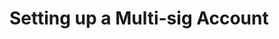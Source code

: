# Setting up a Multi-sig Account

<!-- TODO refresh the tutorial, but keep the content in the repository. Commenting it out so it doesn't show up in the search results.

In this section, we will explore the commands to setup an account with associated keys and restrict access for deployment and key management to specific keys within the account. 

In this example, we will set up an account with the following weights and thresholds:
- Three associated keys (Manager, Supervisor, and Clerk)
- Weights of the associated keys:
    - Manager - 4
    - Supervisor - 2
    - Clerk - 1
- Weights of the thresholds:
    - Key management - 4
    - Deploy - 3


:::note

For all the commands used in this tutorial, here are a few pointers:
- The `node-address` attribute is a combination of a peer node IP address from the Mainnet or Testnet prefixed with `7777`, which is the RPC port. 
- The `chain-name` attribute, is `casper-test` for Testnet and `casper` for Mainnet.
- The `amount` attribute is the cost of the transaction in motes.
- Hexadecimal public key is found in the `public_key_hex` file. Copy the contents of this file and paste it in the command that calls for it.

:::

## Creating Accounts

Create three sets of keys one each for the Manager, Supervisor and Clerk. 

To create accounts on the Casper blockchain, you need to generate keys and fund your accounts. For more information see [Account and Cryptographic Keys](/concepts/accounts-and-keys.md). 

To fund your Testnet account, see [Funding Testnet Accounts](/workflow/users/testnet-faucet.md).

## Deploying the Keys Manager Contract

Before you deploy the keys manager contract, you must clone the keys-manager repository and build the [contract](/dapp-dev-guide/tutorials/multi-sig/contract.md).

You can deploy the keys manager contract using the `put-deploy` command as illustrated below.

```bash
casper-client put-deploy \
--chain-name casper-test \
--node-address http://[NODE_IP_ADDRESS]:7777 \
--secret-key <path to secret_key.pem> \
--session-path <path to keys-manager.wasm> \
--payment-amount 10000000000
```

<details>
<summary>Sample output with deploy hash</summary>

{
  "id": -4915929071409710835,
  "jsonrpc": "2.0",
  "result": {
    "api_version": "1.4.4",
    "deploy_hash": "3d55c71ae0892c9f5b63be56c8ca3e107e39e812ebc925383881cfa003aaced7"
  }
}

</details>

### Check deploy status {#check-deploy-status}

The deploy hash from the previous output is used to find the deploy status. The deploy usually takes a few minutes to execute, so please be patient.

```bash
casper-client get-deploy <deploy hash> \
--node-address http://[NODE_IP_ADDRESS]:7777
```

<details>
<summary>Sample output showing deploy status</summary>

{
  "id": -470146583313425542,
  "jsonrpc": "2.0",
  "result": {
    "api_version": "1.4.4",
    "deploy": {
      "approvals": [
        {
          "signature": "015fa28d6a68000a05c323cf9933c3a93f1b0126a8c769048342b2059cab51b00232e6454abd31dfc2405887e8b4                                        8c38e38412a04290311883ba9f8f51bde5b0c",
          "signer": "01b00d1991357e1db95a52101ad7050d552c75a54ac6724c11756f514a181d520a"
        }
      ],
      "hash": "3d55c71ae0892c9f5b63be56c8ca3e107e39e812ebc925383881cfa003aaced7",
      "header": {
        "account": "01b00d1991357e1db95a52101ad7050d552c75a54ac6724c11756f514a181d520a",
        "body_hash": "21ae03fecc7491959bba4d290e2fc494163b5f29dd044143514d568eab7e9cab",
        "chain_name": "casper-test",
        "dependencies": [],
        "gas_price": 1,
        "timestamp": "2022-02-18T11:26:12.240Z",
        "ttl": "30m"
      },
      "payment": {
        "ModuleBytes": {
          "args": [
            [
              "amount",
              {
                "bytes": "0500e8764817",
                "cl_type": "U512",
                "parsed": "100000000000"
              }
            ]
          ],
          "module_bytes": ""
        }
      },
      "session": {
        "ModuleBytes": {
          "args": [],
          "module_bytes": "[381268 hex chars]"
        }
      }
    },
    "execution_results": [
      {
        "block_hash": "ed652d9cc06e5cd24429c67eb977e17e710fd57863c883c08efcdb88f0749607",
        "result": {
          "Success": {
            "cost": "74678904670",
            "effect": {
              "operations": [],
              "transforms": [
                {
                  "key": "hash-8cf5e4acf51f54eb59291599187838dc3bc234089c46fc6ca8ad17e762ae4401",
                  "transform": "Identity"
                },
                {
                  "key": "hash-624dbe2395b9d9503fbee82162f1714ebff6b639f96d2084d26d944c354ec4c5",
                  "transform": "Identity"
                },
                {
                  "key": "hash-010c3fe81b7b862e50c77ef9a958a05bfa98444f26f96f23d37a13c96244cfb7",
                  "transform": "Identity"
                },
                {
                  "key": "hash-9824d60dc3a5c44a20b9fd260a412437933835b52fc683d8ae36e4ec2114843e",
                  "transform": "Identity"
                },
                {
                  "key": "balance-250554daef44c5274f726f2556b62da7dbd6d997d6a93dea925104529db12e6a",
                  "transform": "Identity"
                },
                {
                  "key": "balance-98d945f5324f865243b7c02c0417ab6eac361c5c56602fd42ced834a1ba201b6",
                  "transform": "Identity"
                },
                {
                  "key": "balance-250554daef44c5274f726f2556b62da7dbd6d997d6a93dea925104529db12e6a",
                  "transform": {
                    "WriteCLValue": {
                      "bytes": "0500282e8cd1",
                      "cl_type": "U512",
                      "parsed": "900000000000"
                    }
                  }
                },
                {
                  "key": "balance-98d945f5324f865243b7c02c0417ab6eac361c5c56602fd42ced834a1ba201b6",
                  "transform": {
                    "AddUInt512": "100000000000"
                  }
                },
                {
                  "key": "uref-39e68561186ebe397246cc3e8da6b09edfa33ff8b114ca7f66b65a62b73f40df-000",
                  "transform": {
                    "WriteCLValue": {
                      "bytes": "",
                      "cl_type": "Unit",
                      "parsed": null
                    }
                  }
                },
                {
                  "key": "hash-1096cb5a529e1eebeb3522cb5e3e7b60f3dd47de68b70ccc8a83560cd3a216db",
                  "transform": "WriteContractPackage"
                },
                {
                  "key": "hash-1096cb5a529e1eebeb3522cb5e3e7b60f3dd47de68b70ccc8a83560cd3a216db",
                  "transform": "Identity"
                },
                {
                  "key": "hash-0d90baf0b1e6b7a8bd45d172896a6d24616b457f1e1ee28081d821a00ffe62b3",
                  "transform": "WriteContractWasm"
                },
                {
                  "key": "hash-fc8eaf47329d45c76c4f80ec4e6fdb08e74dbe4ae0391447c5ebd15f1c962476",
                  "transform": "WriteContract"
                },
                {
                  "key": "hash-1096cb5a529e1eebeb3522cb5e3e7b60f3dd47de68b70ccc8a83560cd3a216db",
                  "transform": "WriteContractPackage"
                },
                {
                  "key": "account-hash-694c109a08282d039ace20fbad7a692f4d800a7fd6db08848bc95f8a9f7e4273",
                  "transform": {
                    "AddKeys": [
                      {
                        "key": "hash-fc8eaf47329d45c76c4f80ec4e6fdb08e74dbe4ae0391447c5ebd15f1c962476",
                        "name": "keys_manager"
                      }
                    ]
                  }
                },
                {
                  "key": "uref-3141039f23ae092028da3b8222ebb5ae5d8409e745b507903e5f7600fa42aada-000",
                  "transform": {
                    "WriteCLValue": {
                      "bytes": "fc8eaf47329d45c76c4f80ec4e6fdb08e74dbe4ae0391447c5ebd15f1c962476",
                      "cl_type": {
                        "ByteArray": 32
                      },
                      "parsed": "fc8eaf47329d45c76c4f80ec4e6fdb08e74dbe4ae0391447c5ebd15f1c962476"
                    }
                  }
                },
                {
                  "key": "account-hash-694c109a08282d039ace20fbad7a692f4d800a7fd6db08848bc95f8a9f7e4273",
                  "transform": {
                    "AddKeys": [
                      {
                        "key": "uref-3141039f23ae092028da3b8222ebb5ae5d8409e745b507903e5f7600fa42aada-007",
                        "name": "keys_manager_hash"
                      }
                    ]
                  }
                },
                {
                  "key": "deploy-3d55c71ae0892c9f5b63be56c8ca3e107e39e812ebc925383881cfa003aaced7",
                  "transform": {
                    "WriteDeployInfo": {
                      "deploy_hash": "3d55c71ae0892c9f5b63be56c8ca3e107e39e812ebc925383881cfa003aaced7",
                      "from": "account-hash-694c109a08282d039ace20fbad7a692f4d800a7fd6db08848bc95f8a9f7e4273",
                      "gas": "74678904670",
                      "source": "uref-250554daef44c5274f726f2556b62da7dbd6d997d6a93dea925104529db12e6a-007",
                      "transfers": []
                    }
                  }
                },
                {
                  "key": "balance-98d945f5324f865243b7c02c0417ab6eac361c5c56602fd42ced834a1ba201b6",
                  "transform": "Identity"
                },
                {
                  "key": "hash-8cf5e4acf51f54eb59291599187838dc3bc234089c46fc6ca8ad17e762ae4401",
                  "transform": "Identity"
                },
                {
                  "key": "hash-010c3fe81b7b862e50c77ef9a958a05bfa98444f26f96f23d37a13c96244cfb7",
                  "transform": "Identity"
                },
                {
                  "key": "hash-9824d60dc3a5c44a20b9fd260a412437933835b52fc683d8ae36e4ec2114843e",
                  "transform": "Identity"
                },
                {
                  "key": "balance-98d945f5324f865243b7c02c0417ab6eac361c5c56602fd42ced834a1ba201b6",
                  "transform": "Identity"
                },
                {
                  "key": "balance-34b99d631b7545a56af663801f8b86c0f38cc014b002e9f7e0c0b2a19e789f14",
                  "transform": "Identity"
                },
                {
                  "key": "balance-98d945f5324f865243b7c02c0417ab6eac361c5c56602fd42ced834a1ba201b6",
                  "transform": {
                    "WriteCLValue": {
                      "bytes": "00",
                      "cl_type": "U512",
                      "parsed": "0"
                    }
                  }
                },
                {
                  "key": "balance-34b99d631b7545a56af663801f8b86c0f38cc014b002e9f7e0c0b2a19e789f14",
                  "transform": {
                    "AddUInt512": "100000000000"
                  }
                }
              ]
            },
            "transfers": []
          }
        }
      }
    ]
  }
}

</details>

### View account details {#view-account-details}

The following command gets the account details after the deploy is successful:

```
casper-client get-account-info \
--public-key <hexadecimal public key> \
--node-address http://[NODE_IP_ADDRESS]:7777
```

In the output of this command, you can see the key weight, key management threshold, and deploy threshold. Also, observe the main purse structure, which has the `keys_manager_hash` uref address. In the next steps, this uref address is used to find the smart contract's [session hash](#find-session-hash).

<details>
<summary>Sample output with named keys for the keys manager contract</summary>

{
  "id": 3805776763924596530,
  "jsonrpc": "2.0",
  "result": {
    "account": {
      "account_hash": "account-hash-694c000a8282d039ace20fbad7a692f4d800a7fd6db08848bc95f8a9f7e4273",
      "action_thresholds": {
        "deployment": 1,
        "key_management": 1
      },
      "associated_keys": [
        {
          "account_hash": "account-hash-694c000a08282d039ace20fbad7a692f4d800a7fd6db08848bc95f8a9f7e4273",
          "weight": 1
        }
      ],
      "main_purse": "uref-250554daef44c5274f726f2556b62da7dbd6d997d6a93dea925104529db12e6a-007",
      "named_keys": [
        {
          "key": "hash-fc8eaf47329d45c76c4f80ec4e6fdb08e74dbe4ae0391447c5ebd15f1c962476",
          "name": "keys_manager"
        },
        {
          "key": "uref-3141039f23ae092028da3b8222ebb5ae5d8409e745b507903e5f7600fa42aada-007",
          "name": "keys_manager_hash"
        }
      ]
    },
    "api_version": "1.4.4",
    "merkle_proof": "[26588 hex chars]"
  }
}

</details>

In the above output, you can see the named keys for the contract and the uref for `keys_manager_hash`. This uref hash will be used to find the session hash of the contract.

### Find session hash

To find the session hash, we need the state root hash and the uref hash of the keys manager contract. 

**State root hash**

Use the following command to find the state root hash:

```bash
casper-client get-state-root-hash --node-address http://[NODE_IP_ADDRESS]:7777
```

<details>
<summary>Sample output with state root hash</summary>

{
  "id": -1255673544684673900,
  "jsonrpc": "2.0",
  "result": {
    "api_version": "1.4.4",
    "state_root_hash": "61743f2d702a36bae49faa57f221caf10725e0bff5481c2ec568ea4f0a28f69b"
  }
}

You can use this state root hash in the next section to find the session hash of the smart contract. 

</details>

**Uref hash of the keys manager contract**

You can find the uref hash in the account information of the account used to deploy the keys manager contract, see [View Account Details](#view-account-details-view-account-details). 

**Session hash for keys manager contract**

Use the following command to get the session hash of the smart contract: 

```bash
casper-client query-state \
--node-address http://[NODE_IP_ADDRESS]:7777 \
--key <uref of keys_manager_hash> \
--state-root-hash <network state root hash>
```

In the following output, the parsed value is the session hash `fc8eaf47329d45c76c4f80ec4e6fdb08e74dbe4ae0391447c5ebd15f1c962476`.

<details>
<summary>Sample output with session hash</summary>

{
  "id": -3744898570362638107,
  "jsonrpc": "2.0",
  "result": {
    "api_version": "1.4.4",
    "block_header": null,
    "merkle_proof": "[34692 hex chars]",
    "stored_value": {
      "CLValue": {
        "bytes": "fc8eaf47329d45c76c4f80ec4e6fdb08e74dbe4ae0391447c5ebd15f1c962476",
        "cl_type": {
          "ByteArray": 32
        },
        "parsed": "fc8eaf47329d45c76c4f80ec4e6fdb08e74dbe4ae0391447c5ebd15f1c962476"
      }
    }
  }
}

</details>


## Setting the Manager's Key Weight to 4

Let's setup the main account (Manager) with a key weight of 4.  

```bash
casper-client put-deploy \
--chain-name casper-test \
--node-address http://[NODE_IP_ADDRESS]:7777 \
--secret-key <local path of secret_key.pem file> \
--session-hash <session hash of keys manager contract>\
--payment-amount 1000000000 \
--session-entry-point set_key_weight \
--session-arg "account:public_key='01b2200091357e1db95a52101ad7050d552c75a54ac6724c11756f514a181d520a'" \
--session-arg "weight:u8='4'"
```

In the above command, observe the following:
- The `secret-key` attribute should point to the `secret_key.pem` file 
- The `session-entry-point` attribute value is `set_key_weight`, which remains the same for setting keys weights for all the keys.
- The `session-arg` for `set_key_weight` are the hexadecimal public key of the key pair that you want to set the weight for and the new weight for the key. In this example, the hex public key is of the Manager's account.

<details>
<summary>Sample output with deploy hash</summary>

{
  "id": -8205577127765151372,
  "jsonrpc": "2.0",
  "result": {
    "api_version": "1.4.4",
    "deploy_hash": "70f8f95afdcf5729b58a5000f1b566448305890c99c21ded1a2bdc70773fdbc1"
  }
}

</details>

You can use the deploy hash from the above output to find the deploy status.

### Viewing the Account Structure with an Associated Account

You view the updated account structure using the following command:

```bash
casper-client get-account-info \
--public-key <hex public key of Manager account> \
--node-address http://[NODE_IP_ADDRESS]:7777
```

<details>
<summary>Sample output with one associated key</summary>

{
  "id": -244324861334765287,
  "jsonrpc": "2.0",
  "result": {
    "account": {
      "account_hash": "account-hash-694c109a08282d039ace20fbad7a692f4d800a7fd6db08848bc95f8a9f7e4273",
      "action_thresholds": {
        "deployment": 1,
        "key_management": 1
      },
      "associated_keys": [
        {
          "account_hash": "account-hash-694c109a08282d039ace20fbad7a692f4d800a7fd6db08848bc95f8a9f7e4273",
          "weight": 4
        },
        {
          "account_hash": "account-hash-f19e3269ae27a44d5debfcd2df0a5b5dd6c31961d335a09dcd5f782ddebb3683",
          "weight": 2
        }
      ],
      "main_purse": "uref-250554daef44c5274f726f2556b62da7dbd6d997d6a93dea925104529db12e6a-007",
      "named_keys": [
        {
          "key": "hash-fc8eaf47329d45c76c4f80ec4e6fdb08e74dbe4ae0391447c5ebd15f1c962476",
          "name": "keys_manager"
        },
        {
          "key": "uref-3141039f23ae092028da3b8222ebb5ae5d8409e745b507903e5f7600fa42aada-007",
          "name": "keys_manager_hash"
        }
      ]
    },
    "api_version": "1.4.4",
    "merkle_proof": "[26654 hex chars]"
  }
}

</details>

## Linking the Other Accounts and Setting Key Weights 

You can link an account and set the key weight for that account in one command. To do this, use the secret_key.pem file of the main account and the hexadecimal primary key of the account to link. An example of how the `put-deploy` command is used to link accounts and set weights, is shown here:

```bash
casper-client put-deploy \
--chain-name casper-test \
--node-address http://[NODE_IP_ADDRESS]:7777 \
--secret-key <path to Manager secret_key.pem> \
--session-hash <session hash of keys manager contract> \
--payment-amount 1000000000 \
--session-entry-point set_key_weight \
--session-arg "account:public_key='01e6c6000a88f122d463ed083e81f77da2c58cb92529eb422274641e4b3b2126a'" \
--session-arg "weight:u8='2'"
```

In the above command, observe the following:
- The `secret-key` should point to the `secret_key.pem` file of the main account (Manager). The amount for the transaction will be deducted from the main purse of this account.
- The hexadecimal public key should be of the account you wish to associate with the main account. In this case, it is the Supervisor's account.

:::note

You can use this command to set the weight for the Clerk's account as well. To do so, replace the hexadecimal public key with that of the Clerk's account and keep the weight as 1.

:::

### Viewing Account Structure with All Associated Keys

You can view the updated account structure using the following command:

```bash
casper-client get-account-info \
--public-key <hex public key of Manager account> \
--node-address http://[NODE_IP_ADDRESS]:7777
```

<details>
<summary>Sample output showing the account structure with all associated keys</summary>

{
  "id": 2242895416442018609,
  "jsonrpc": "2.0",
  "result": {
    "account": {
      "account_hash": "account-hash-694c109a08282d039ace20fbad7a692f4d800a7fd6db08848bc95f8a9f7e4273",
      "action_thresholds": {
        "deployment": 1,
        "key_management": 1
      },
      "associated_keys": [
        {
          "account_hash": "account-hash-694c109a08282d039ace20fbad7a692f4d800a7fd6db08848bc95f8a9f7e4273",
          "weight": 4
        },
        {
          "account_hash": "account-hash-b3ff5309f983f2b30c70fc5fdf36eecab8460759e3465cccb1f7718704ebba27",
          "weight": 1
        },
        {
          "account_hash": "account-hash-f19e3269ae27a44d5debfcd2df0a5b5dd6c31961d335a09dcd5f782ddebb3683",
          "weight": 2
        }
      ],
      "main_purse": "uref-250554daef44c5274f726f2556b62da7dbd6d997d6a93dea925104529db12e6a-007",
      "named_keys": [
        {
          "key": "hash-fc8eaf47329d45c76c4f80ec4e6fdb08e74dbe4ae0391447c5ebd15f1c962476",
          "name": "keys_manager"
        },
        {
          "key": "uref-3141039f23ae092028da3b8222ebb5ae5d8409e745b507903e5f7600fa42aada-007",
          "name": "keys_manager_hash"
        }
      ]
    },
    "api_version": "1.4.4",
    "merkle_proof": "[26720 hex chars]"
  }
}

</details>

## Setting Key Management Threshold to 4

To set the key management threshold we will use the `set_key_management_threshold` entry point. Also, keep in mind these [restrictions](#key-management-restrictions) while setting the thresholds for account management. You can use the following command to set the key management threshold:

```bash
casper-client put-deploy \
--chain-name casper-test \
--node-address http://[NODE_IP_ADDRESS]:7777 \
--secret-key <path to Manager secret_key.pem> \
--session-hash <session hash of keys manager contract> \
--payment-amount 5000000000 \
--session-entry-point set_key_management_threshold \
--session-arg "weight:u8='4'"
```

Use the following command to see the updated account structure:

```bash
casper-client get-account-info \
--public-key <hex public key of Manager account> \
--node-address http://[NODE_IP_ADDRESS]:7777
```

<details>
<summary>Sample output with the updated key management threshold</summary>

{
  "id": 2760750489916445167,
  "jsonrpc": "2.0",
  "result": {
    "account": {
      "account_hash": "account-hash-694c109a08282d039ace20fbad7a692f4d800a7fd6db08848bc95f8a9f7e4273",
      "action_thresholds": {
        "deployment": 1,
        "key_management": 4
      },
      "associated_keys": [
        {
          "account_hash": "account-hash-694c109a08282d039ace20fbad7a692f4d800a7fd6db08848bc95f8a9f7e4273",
          "weight": 4
        },
        {
          "account_hash": "account-hash-b3ff5309f983f2b30c70fc5fdf36eecab8460759e3465cccb1f7718704ebba27",
          "weight": 1
        },
        {
          "account_hash": "account-hash-f19e3269ae27a44d5debfcd2df0a5b5dd6c31961d335a09dcd5f782ddebb3683",
          "weight": 2
        }
      ],
      "main_purse": "uref-250554daef44c5274f726f2556b62da7dbd6d997d6a93dea925104529db12e6a-007",
      "named_keys": [
        {
          "key": "hash-fc8eaf47329d45c76c4f80ec4e6fdb08e74dbe4ae0391447c5ebd15f1c962476",
          "name": "keys_manager"
        },
        {
          "key": "uref-3141039f23ae092028da3b8222ebb5ae5d8409e745b507903e5f7600fa42aada-007",
          "name": "keys_manager_hash"
        }
      ]
    },
    "api_version": "1.4.4",
    "merkle_proof": "[26720 hex chars]"
  }
}

</details>

## Setting Deploy Threshold to 3

You can use the following command to set the deploy threshold to 3.

```bash
casper-client put-deploy \
--chain-name casper-test \
--node-address http://[NODE_IP_ADDRESS]:7777 \
--secret-key <path to Manager secret_key.pem> \
--session-hash <session hash of keys manager contract> \
--payment-amount 5000000000 \
--session-entry-point set_deployment_threshold \
--session-arg "weight:u8='3'"
```

## Viewing Final Account Structure

Once again we will use the `get-account-info` command to view the main account structure.

```bash
casper-client get-account-info \
--public-key <hex public key of Manager account> \
--node-address http://[NODE_IP_ADDRESS]:7777
```

The following account structure will be visible after all the key weights and thresholds are set.

<details>
<summary>Sample final account structure</summary>

{
  "id": -1053187261000032037,
  "jsonrpc": "2.0",
  "result": {
    "account": {
      "account_hash": "account-hash-694c109a08282d039ace20fbad7a692f4d800a7fd6db08848bc95f8a9f7e4273",
      "action_thresholds": {
        "deployment": 3,
        "key_management": 4
      },
      "associated_keys": [
        {
          "account_hash": "account-hash-694c109a08282d039ace20fbad7a692f4d800a7fd6db08848bc95f8a9f7e4273",
          "weight": 4
        },
        {
          "account_hash": "account-hash-b3ff5309f983f2b30c70fc5fdf36eecab8460759e3465cccb1f7718704ebba27",
          "weight": 1
        },
        {
          "account_hash": "account-hash-f19e3269ae27a44d5debfcd2df0a5b5dd6c31961d335a09dcd5f782ddebb3683",
          "weight": 2
        }
      ],
      "main_purse": "uref-250554daef44c5274f726f2556b62da7dbd6d997d6a93dea925104529db12e6a-007",
      "named_keys": [
        {
          "key": "hash-fc8eaf47329d45c76c4f80ec4e6fdb08e74dbe4ae0391447c5ebd15f1c962476",
          "name": "keys_manager"
        },
        {
          "key": "uref-3141039f23ae092028da3b8222ebb5ae5d8409e745b507903e5f7600fa42aada-007",
          "name": "keys_manager_hash"
        }
      ]
    },
    "api_version": "1.4.4",
    "merkle_proof": "[26720 hex chars]"
  }
}

</details>


## Key Management Restrictions

This section explains a few rules that apply to key management:

- Set the deployment threshold lower than or equal to the key-management threshold
- Set the deployment threshold lower than or equal to all other thresholds
- Ensure the account used to set the thresholds has sufficient permissions
- Set the thresholds to a value lower than the total weight of associated keys 

We offer some additional examples of account management in the next section.

:::tip

To make a transfer using your multisig account, see [Transferring Tokens using a Multisig Account](/developers/cli/transfers/deploy.md).

:::


-->